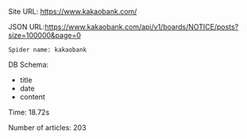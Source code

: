 Site URL: https://www.kakaobank.com/

JSON URL:https://www.kakaobank.com/api/v1/boards/NOTICE/posts?size=100000&page=0

    Spider name: kakaobank

DB Schema:
- title
- date
- content

Time: 18.72s

Number of articles: 203


